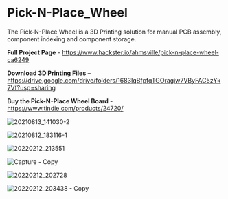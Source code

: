 # Pick-N-Place_Wheel

The Pick-N-Place Wheel is a 3D Printing solution for manual PCB assembly, component indexing and component storage.

**Full Project Page** - https://www.hackster.io/ahmsville/pick-n-place-wheel-ca6249

**Download 3D Printing Files** – https://drive.google.com/drive/folders/1683IqBfpfqTGOragiw7VByFAC5zYk7Vf?usp=sharing

**Buy the Pick-N-Place Wheel Board** - https://www.tindie.com/products/24720/

![20210813_141030-2](https://user-images.githubusercontent.com/44074914/129452430-b3441216-f01c-4450-be8b-7d0ba47a0665.jpg)

![20210812_183116-1](https://user-images.githubusercontent.com/44074914/129452388-2d770b87-684d-4f67-a347-c38d13b1e22f.jpg)


![20220212_213551](https://user-images.githubusercontent.com/44074914/153772082-e1861038-55ca-4135-b1b9-a3610f3235bf.jpg)

![Capture - Copy](https://user-images.githubusercontent.com/44074914/153773966-12d532cf-dfbd-4bdd-95f9-872d885ac4d9.PNG)

![20220212_202728](https://user-images.githubusercontent.com/44074914/153771939-fad342ec-076a-446c-921c-8790fd2ae4ee.jpg)

![20220212_203438 - Copy](https://user-images.githubusercontent.com/44074914/153771991-42a1a80a-afe4-4b39-87f7-39873bfed03e.jpg)
